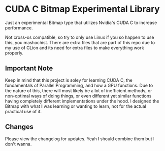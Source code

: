 # CUDA C Bitmap Experimental Library
Just an experimental Bitmap type that utilizes Nvidia's CUDA C to increase performance.

Not cross-os compatible, so try to only use Linux if you so happen to use this, you
mashochist. There are extra files that are part of this repo due to my use of CLion
and its need for extra files to make everything work properly. 

## Important Note
Keep in mind that this project is soley for learning CUDA C, the fundamentals of 
Parallel Programming, and how a GPU functions. Due to the nature of this, there 
will most likely be a lot of inefficient methods, or non-optimal ways of doing 
things, or even different yet similar functions having completely different 
implementations under the hood. I designed the Bitmap with what I was learning or
wanting to learn, not for the actual practical use of it.

## Changes
Please view the changelog for updates. Yeah I should combine them but I don't wanna.
